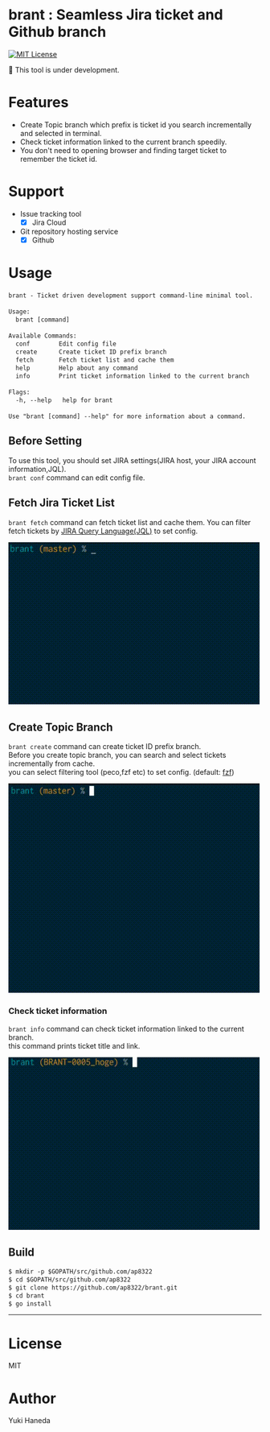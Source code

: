 # brant : Seamless Jira ticket and Github branch
[![MIT License](http://img.shields.io/badge/license-MIT-blue.svg?style=flat)](https://github.com/ap8322/brant/blob/master/LICENSE)

:construction: This tool is under development.

# Features
- Create Topic branch which prefix is ticket id you search incrementally and selected in terminal.
- Check ticket information linked to the current branch speedily.
- You don't need to opening browser and finding target ticket to remember the ticket id.

# Support
- Issue tracking tool
    - [x] Jira Cloud
- Git repository hosting service
    - [x] Github

# Usage
```
brant - Ticket driven development support command-line minimal tool.

Usage:
  brant [command]

Available Commands:
  conf        Edit config file
  create      Create ticket ID prefix branch
  fetch       Fetch ticket list and cache them
  help        Help about any command
  info        Print ticket information linked to the current branch

Flags:
  -h, --help   help for brant

Use "brant [command] --help" for more information about a command.
```

## Before Setting
To use this tool, you should set JIRA settings(JIRA host, your JIRA account information,JQL).  
`brant conf` command can edit config file.

## Fetch Jira Ticket List
`brant fetch` command can fetch ticket list and cache them. 
You can filter fetch tickets by [JIRA Query Language(JQL)](https://confluence.atlassian.com/jiracore/blog/2015/07/search-jira-like-a-boss-with-jql) to set config.

<img src="./docs/brant1.gif" width="500">


## Create Topic Branch
`brant create` command can create ticket ID prefix branch.  
Before you create topic branch, you can search and select tickets incrementally from cache.  
you can select filtering tool (peco,fzf etc) to set config. (default: [fzf](https://github.com/junegunn/fzf))

<img src="./docs/brant2.gif" width="500">


### Check ticket information
`brant info` command can check ticket information linked to the current branch.  
this command prints ticket title and link.

<img src="./docs/brant3.gif" width="500">


## Build

```
$ mkdir -p $GOPATH/src/github.com/ap8322
$ cd $GOPATH/src/github.com/ap8322
$ git clone https://github.com/ap8322/brant.git
$ cd brant
$ go install
```

---

# License
MIT

# Author
Yuki Haneda
